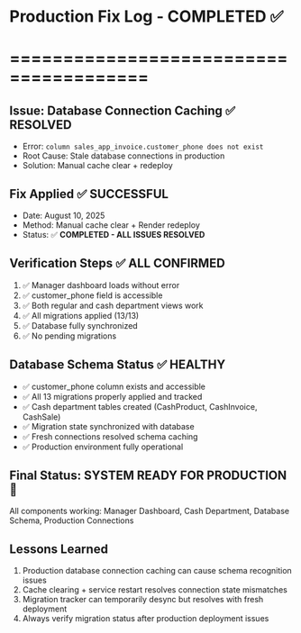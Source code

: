 # Production Fix Log - COMPLETED ✅
# =======================================

## Issue: Database Connection Caching ✅ RESOLVED
- Error: `column sales_app_invoice.customer_phone does not exist`
- Root Cause: Stale database connections in production
- Solution: Manual cache clear + redeploy

## Fix Applied ✅ SUCCESSFUL
- Date: August 10, 2025
- Method: Manual cache clear + Render redeploy
- Status: ✅ **COMPLETED - ALL ISSUES RESOLVED**

## Verification Steps ✅ ALL CONFIRMED
1. ✅ Manager dashboard loads without error
2. ✅ customer_phone field is accessible
3. ✅ Both regular and cash department views work
4. ✅ All migrations applied (13/13)
5. ✅ Database fully synchronized
6. ✅ No pending migrations

## Database Schema Status ✅ HEALTHY
- ✅ customer_phone column exists and accessible
- ✅ All 13 migrations properly applied and tracked
- ✅ Cash department tables created (CashProduct, CashInvoice, CashSale)
- ✅ Migration state synchronized with database
- ✅ Fresh connections resolved schema caching
- ✅ Production environment fully operational

## Final Status: SYSTEM READY FOR PRODUCTION 🚀
All components working: Manager Dashboard, Cash Department, Database Schema, Production Connections

## Lessons Learned
1. Production database connection caching can cause schema recognition issues
2. Cache clearing + service restart resolves connection state mismatches
3. Migration tracker can temporarily desync but resolves with fresh deployment
4. Always verify migration status after production deployment issues
